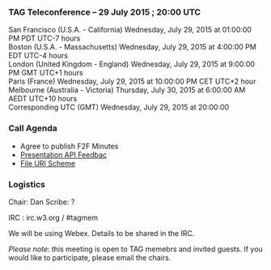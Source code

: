 ### TAG Teleconference – 29 July 2015 ; 20:00 UTC

San Francisco (U.S.A. - California)	Wednesday, July 29, 2015 at 01:00:00 PM	PDT	UTC-7 hours  
Boston (U.S.A. - Massachusetts)	Wednesday, July 29, 2015 at 4:00:00 PM	EDT	UTC-4 hours  
London (United Kingdom - England)	Wednesday, July 29, 2015 at 9:00:00 PM	GMT	UTC+1 hours  
Paris (France)	Wednesday, July 29, 2015 at 10:00:00 PM	CET	UTC+2 hour  
Melbourne (Australia - Victoria)	Thursday, July 30, 2015 at 6:00:00 AM	AEDT  UTC+10 hours  
Corresponding UTC (GMT)	Wednesday, July 29, 2015 at 20:00:00

### Call Agenda  

* Agree to publish F2F Minutes 
* [Presentation API Feedbac](https://github.com/w3ctag/spec-reviews/issues/61)
* [File URI Scheme](https://github.com/w3ctag/spec-reviews/issues/59)

### Logistics

Chair: Dan
Scribe: ?

IRC : irc.w3.org / #tagmem

We will be using Webex. Details to be shared in the IRC.

*Please note*: this meeting is open to TAG memebrs and invited guests. If you would like to participate, please email the chairs.
